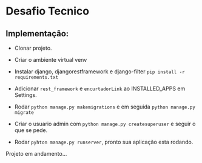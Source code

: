 # Desafio Tecnico 

## Implementação:

- Clonar projeto.
- Criar o ambiente virtual venv
- Instalar django, djangorestframework e django-filter `pip install -r requirements.txt`

- Adicionar `rest_framework` e `encurtadorLink` ao INSTALLED_APPS em Settings.

- Rodar `python manage.py makemigrations` e em seguida `python manage.py migrate`
- Criar o usuario admin com `python manage.py createsuperuser` e seguir o que se pede.
- Rodar `pyhton manage.py runserver`, pronto sua aplicação esta rodando.

Projeto em andamento...

